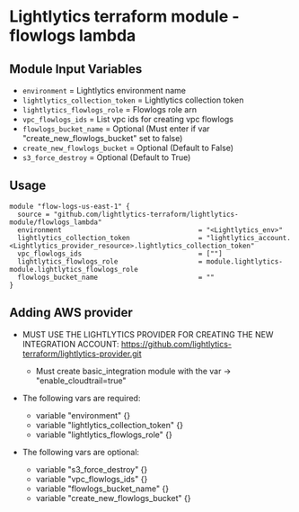 Lightlytics terraform module - flowlogs lambda
===========


Module Input Variables
----------------------

- `environment`                       = Lightlytics environment name
- `lightlytics_collection_token`      = Lightlytics collection token
- `lightlytics_flowlogs_role`         = Flowlogs role arn
- `vpc_flowlogs_ids`                  = List vpc ids for creating vpc flowlogs
- `flowlogs_bucket_name`              = Optional (Must enter if var "create_new_flowlogs_bucket" set to false)
- `create_new_flowlogs_bucket`        = Optional (Default to False)
- `s3_force_destroy`                  = Optional (Default to True)


Usage
-----

```hcl
module "flow-logs-us-east-1" {
  source = "github.com/lightlytics-terraform/lightlytics-module/flowlogs_lambda"
  environment                                  = "<Lightlytics_env>"
  lightlytics_collection_token                 = "lightlytics_account.<Lightlytics_provider_resource>.lightlytics_collection_token"
  vpc_flowlogs_ids                             = [""]
  lightlytics_flowlogs_role                    = module.lightlytics-module.lightlytics_flowlogs_role
  flowlogs_bucket_name                         = ""
}
```


Adding AWS provider
-----

- MUST USE THE LIGHTLYTICS PROVIDER FOR CREATING THE NEW INTEGRATION ACCOUNT:
  https://github.com/lightlytics-terraform/lightlytics-provider.git
  - Must create basic_integration module with the var -> "enable_cloudtrail=true"


- The following vars are required:
  - variable "environment" {}
  - variable "lightlytics_collection_token" {}
  - variable "lightlytics_flowlogs_role" {}
  
- The following vars are optional:
  - variable "s3_force_destroy" {}
  - variable "vpc_flowlogs_ids" {}
  - variable "flowlogs_bucket_name" {}
  - variable "create_new_flowlogs_bucket" {}

